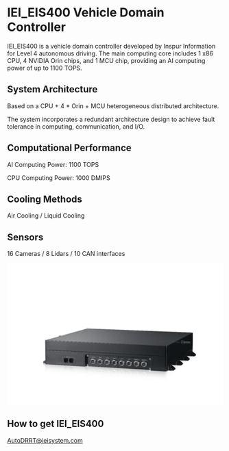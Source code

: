 # IEI_EIS400 Vehicle Domain Controller

IEI_EIS400 is a vehicle domain controller developed by Inspur Information for Level 4 autonomous driving. The main computing core includes 1 x86 CPU, 4 NVIDIA Orin chips, and 1 MCU chip, providing an AI computing power of up to 1100 TOPS.

## System Architecture

Based on a CPU + 4 * Orin + MCU heterogeneous distributed architecture.

The system incorporates a redundant architecture design to achieve fault tolerance in computing, communication, and I/O.

## Computational Performance

AI Computing Power: 1100 TOPS

CPU Computing Power: 1000 DMIPS

## Cooling Methods

Air Cooling / Liquid Cooling

## Sensors

16 Cameras / 8 Lidars / 10 CAN interfaces

![avatar](../imgs/EIS400_outlook.png)

## How to get IEI_EIS400

[AutoDRRT@ieisystem.com](AutoDRRT@ieisystem.com)
